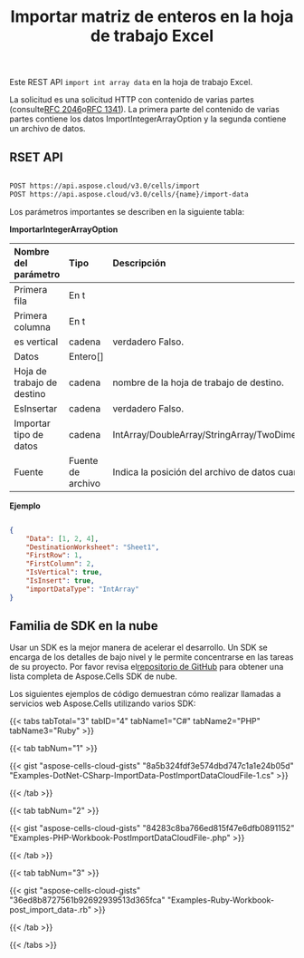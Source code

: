 ﻿---
title: Importar matriz de enteros en la hoja de trabajo Excel
linktitle: Importar matriz entera
type: docs
url: /es/import/integer-array/
aliases: [/import-integer-array-into-excel-worksheet/,/import-integer-array-into-worksheet/,/import-data/integer-array/]
keywords: Import integer array data into Excel files
description: Aspose.Cells Cloud REST API admite la importación de datos de matriz de enteros en archivos Excel. SDK admite tipos de lenguajes de desarrollo. Incluyen Android, C#, Go, Java, NodeJS, Perl, PHP, Python, Ruby y Swift.
weight: 30
kwords: Excel, Office Nube, REST API, Hoja de cálculo, PDF, CSV, Json, Markdwon, Importar matriz de enteros en hoja de trabajo Excel
---
Este REST API `import int array data` en la hoja de trabajo Excel.

La solicitud es una solicitud HTTP con contenido de varias partes (consulte[RFC 2046](http://tools.ietf.org/html/rfc2046#page-17)o[RFC 1341](http://www.w3.org/Protocols/rfc1341/7_2_Multipart.html)). La primera parte del contenido de varias partes contiene los datos ImportIntegerArrayOption y la segunda contiene un archivo de datos.

## RSET API

```bash

POST https://api.aspose.cloud/v3.0/cells/import
POST https://api.aspose.cloud/v3.0/cells/{name}/import-data

```

Los parámetros importantes se describen en la siguiente tabla:


**ImportarIntegerArrayOption**

|Nombre del parámetro|Tipo|Descripción|
|:- |:- |:- |
| Primera fila| En t||
| Primera columna| En t||
| es vertical| cadena| verdadero Falso.|
| Datos|Entero[]||
| Hoja de trabajo de destino| cadena| nombre de la hoja de trabajo de destino.|
| EsInsertar| cadena| verdadero Falso.|
| Importar tipo de datos| cadena|IntArray/DoubleArray/StringArray/TwoDimensionIntArray/TwoDimensionDoubleArray/TwoDimensionStringArray/BatchData/CSVData.|
| Fuente| Fuente de archivo| Indica la posición del archivo de datos cuando el parámetro BatchData es nulo.|



**Ejemplo**

```JSON

{
    "Data": [1, 2, 4],
    "DestinationWorksheet": "Sheet1",
    "FirstRow": 1,
    "FirstColumn": 2,
    "IsVertical": true,
    "IsInsert": true,
    "importDataType": "IntArray"
}

```
## Familia de SDK en la nube

 Usar un SDK es la mejor manera de acelerar el desarrollo. Un SDK se encarga de los detalles de bajo nivel y le permite concentrarse en las tareas de su proyecto. Por favor revisa el[repositorio de GitHub](https://github.com/aspose-cells-cloud) para obtener una lista completa de Aspose.Cells SDK de nube.

Los siguientes ejemplos de código demuestran cómo realizar llamadas a servicios web Aspose.Cells utilizando varios SDK:


{{< tabs tabTotal="3" tabID="4" tabName1="C#" tabName2="PHP" tabName3="Ruby" >}}

{{< tab tabNum="1" >}}

{{< gist "aspose-cells-cloud-gists" "8a5b324fdf3e574dbd747c1a1e24b05d" "Examples-DotNet-CSharp-ImportData-PostImportDataCloudFile-1.cs" >}}

{{< /tab >}}

{{< tab tabNum="2" >}}

{{< gist "aspose-cells-cloud-gists" "84283c8ba766ed815f47e6dfb0891152" "Examples-PHP-Workbook-PostImportDataCloudFile-.php" >}}

{{< /tab >}}

{{< tab tabNum="3" >}}

{{< gist "aspose-cells-cloud-gists" "36ed8b8727561b92692939513d365fca" "Examples-Ruby-Workbook-post_import_data-.rb" >}}

{{< /tab >}}

{{< /tabs >}}




